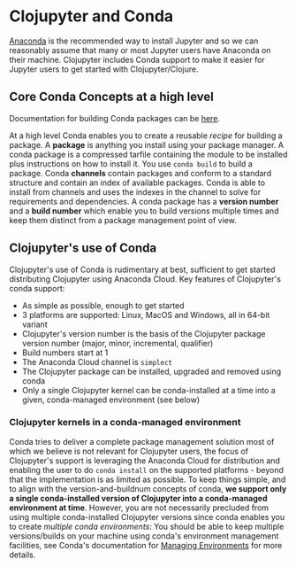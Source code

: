 # Clojupyter and Conda

[Anaconda](https://anaconda.org) is the recommended way to install Jupyter and so we can reasonably
assume that many or most Jupyter users have Anaconda on their machine.  Clojupyter includes Conda
support to make it easier for Jupyter users to get started with Clojupyter/Clojure.

## Core Conda Concepts at a high level

Documentation for building Conda packages can be
[here](https://docs.conda.io/projects/conda-build/en/latest/index.html).

At a high level Conda enables you to create a reusable *recipe* for building a package.  A
**package** is anything you install using your package manager.  A conda package is a compressed
tarfile containing the module to be installed plus instructions on how to install it.  You use
`conda build` to build a package.  Conda **channels** contain packages and conform to a standard
structure and contain an index of available packages.  Conda is able to install from channels and
uses the indexes in the channel to solve for requirements and dependencies.  A conda package has a
**version number** and a **build number** which enable you to build versions multiple times
and keep them distinct from a package management point of view.

## Clojupyter's use of Conda

Clojupyter's use of Conda is rudimentary at best, sufficient to get started distributing Clojupyter
using Anaconda Cloud.  Key features of Clojupyter's conda support:

* As simple as possible, enough to get started
* 3 platforms are supported: Linux, MacOS and Windows, all in 64-bit variant
* Clojupyter's version number is the basis of the Clojupyter package version number (major, minor, incremental, qualifier)
* Build numbers start at 1
* The Anaconda Cloud channel is `simplect`
* The Clojupyter package can be installed, upgraded and removed using conda
* Only a single Clojupyter kernel can be conda-installed at a time into a given, conda-managed environment (see below)

### Clojupyter kernels in a conda-managed environment

Conda tries to deliver a complete package management solution most of which we believe is not
relevant for Clojupyter users, the focus of Clojupyter's support is leveraging the Anaconda Cloud
for distribution and enabling the user to do `conda install` on the supported platforms - beyond
that the implementation is as limited as possible.  To keep things simple, and to align with the
version-and-buildnum concepts of conda, **we support only a single conda-installed version of
Clojupyter into a conda-managed environment at time**.  However, you are not necessarily precluded
from using multiple conda-installed Clojupyter versions since conda enables you to create *multiple
conda environments*: You should be able to keep multiple versions/builds on your machine using
conda's environment management facilities, see Conda's documentation for [Managing
Environments](https://docs.conda.io/projects/conda/en/latest/user-guide/tasks/manage-environments.html#)
for more details.
